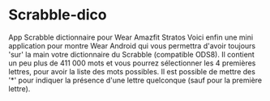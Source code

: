 # Scrabble-dico
App Scrabble dictionnaire pour Wear Amazfit Stratos
Voici enfin une mini application pour montre Wear Android qui vous permettra d'avoir toujours 'sur' la main votre dictionnaire du Scrabble (compatible ODS8).
Il contient un peu plus de 411 000 mots et vous pourrez sélectionner les 4 premières lettres, pour avoir la liste des mots possibles.
Il est possible de mettre des '*' pour indiquer la présence d'une lettre quelconque (sauf pour la première lettre).

